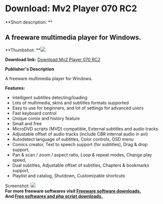 # Download: Mv2 Player 070 RC2

**Short description: **

## A freeware multimedia player for Windows.

  
**Thumbshot: **![](http://www.freewarefiles.com/screenshot/mv2player_md.jpg)   
  
**Download link:** [Download Mv2 Player 070 RC2](http://freesoftwares.boysofts.com/Mv2-Player_program_47627.html)  
  

**Publisher's Description**  
  

A freeware multimedia player for Windows.

**Features:**

  * Intelligent subtitles detecting/loading 
  * Lots of multimedia, skins and subtitles formats supported 
  * Easy to use for beginners, and lot of settings for advanced users 
  * Fast keyboard control 
  * Unique comix and history feature 
  * Small and free 
  * MicroDVD scripts (MVD) compatible, External subtitles and audio tracks 
  * Adjustable offset of audio tracks (include CBR internal audio in avi) 
  * Autodetect language of subtitles, Color controls, OSD menu 
  * Comics creator, Text to speech support (for subtitles), Drag & drop support, 
  * Pan & scan / zoom / aspect ratio, Loop & repeat modes, Change play speed, 
  * Dual subtitles, Adjustable offset of subtitles, Chapters & bookmarks support, 
  * Playlist and catalog, Shutdown, Customizable shortcuts 

  
  
Screenshot: ![](http://www.freewarefiles.com/screenshot/mv2player.jpg)  
**For more freeware softwares visit [Freeware software downloads.](http://freesoftwares.boysofts.com/)**   
**And [Free softwares and php script downloads.](http://www.boysofts.com/)**

